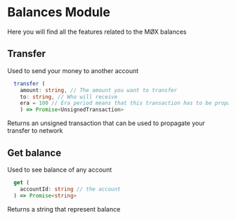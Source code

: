 # Balances Module

Here you will find all the features related to the MØX balances

## Transfer

Used to send your money to another account

``` typescript
  transfer (
    amount: string, // The amount you want to transfer 
    to: string, // Who will receive
    era = 100 // Era period means that this transaction has to be propagated in a maximum of 100 blocks after its creation
    ) => Promise<UnsignedTransaction>
```

Returns an unsigned transaction that can be used to propagate your transfer to network

## Get balance

Used to see balance of any account

```typescript
  get (
    accountId: string // the account
  ) => Promise<string>
```

Returns a string that represent balance
